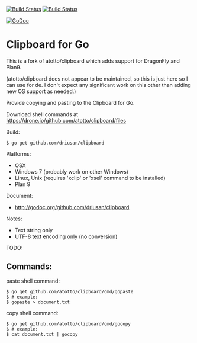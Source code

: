 [![Build Status](https://travis-ci.org/atotto/clipboard.svg?branch=master)](https://travis-ci.org/atotto/clipboard) [![Build Status](https://drone.io/github.com/atotto/clipboard/status.png)](https://drone.io/github.com/atotto/clipboard/latest) 

[![GoDoc](https://godoc.org/github.com/atotto/clipboard?status.svg)](http://godoc.org/github.com/atotto/clipboard)

# Clipboard for Go

This is a fork of atotto/clipboard which adds support for DragonFly and Plan9.

(atotto/clipboard does not appear to be maintained, so this is just here so I can
use for de. I don't expect any significant work on this other than adding new OS
support as needed.)

Provide copying and pasting to the Clipboard for Go.

Download shell commands at https://drone.io/github.com/atotto/clipboard/files

Build:

    $ go get github.com/driusan/clipboard

Platforms:

* OSX
* Windows 7 (probably work on other Windows)
* Linux, Unix (requires 'xclip' or 'xsel' command to be installed)
* Plan 9


Document: 

* http://godoc.org/github.com/driusan/clipboard

Notes:

* Text string only
* UTF-8 text encoding only (no conversion)

TODO:

## Commands:

paste shell command:

    $ go get github.com/atotto/clipboard/cmd/gopaste
    $ # example:
    $ gopaste > document.txt

copy shell command:

    $ go get github.com/atotto/clipboard/cmd/gocopy
    $ # example:
    $ cat document.txt | gocopy



